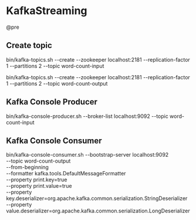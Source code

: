 # KafkaStreaming

@pre

Create topic
------------

bin/kafka-topics.sh --create --zookeeper localhost:2181 --replication-factor 1 --partitions 2 --topic word-count-input

bin/kafka-topics.sh --create --zookeeper localhost:2181 --replication-factor 1 --partitions 2 --topic word-count-output


Kafka Console Producer 
----------------------

bin/kafka-console-producer.sh  --broker-list localhost:9092  --topic word-count-input


Kafka Console Consumer
--------------------

bin/kafka-console-consumer.sh --bootstrap-server localhost:9092 \
--topic word-count-output \
--from-beginning \
--formatter kafka.tools.DefaultMessageFormatter \
--property print.key=true \
--property print.value=true \
--property key.deserializer=org.apache.kafka.common.serialization.StringDeserializer \
--property value.deserializer=org.apache.kafka.common.serialization.LongDeserializer
